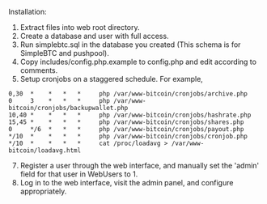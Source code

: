 Installation:

1. Extract files into web root directory.
2. Create a database and user with full access.
3. Run simplebtc.sql in the database you created (This schema is for SimpleBTC and pushpool).
4. Copy includes/config.php.example to config.php and edit according to comments.
6. Setup cronjobs on a staggered schedule. For example,
```
0,30  *    *   *   *     php /var/www-bitcoin/cronjobs/archive.php
0     3    *   *   *     php /var/www-bitcoin/cronjobs/backupwallet.php
10,40 *    *   *   *     php /var/www-bitcoin/cronjobs/hashrate.php
15,45 *    *   *   *     php /var/www-bitcoin/cronjobs/shares.php
0     */6  *   *   *     php /var/www-bitcoin/cronjobs/payout.php
*/10  *    *   *   *     php /var/www-bitcoin/cronjobs/cronjob.php
*/10  *    *   *   *     cat /proc/loadavg > /var/www-bitcoin/loadavg.html
```
7. Register a user through the web interface, and manually set the 'admin' field for that user in WebUsers to 1.
8. Log in to the web interface, visit the admin panel, and configure appropriately.
